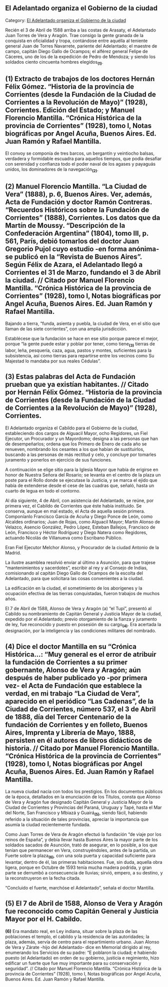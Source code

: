 ## El Adelantado organiza el Gobierno de la ciudad

Category: [El Adelantado organiza el Gobierno de la ciudad](http://descubrircorrientes.com.ar/2012/index.php/1403-historia-desde-el-origen-hasta-1814/corrientes-colonial-primeras-noticias/fundacion-de-la-ciudad-de-corrientes/el-cabildo-correntino-se-reune-por-primera-vez/b1-el-adelantado-organiza-el-gobierno-de-la-ciudad)

Recién el 3 de Abril de 1588 arriba a las costas de Arasaty, el Adelantado Juan Torres de Vera y Aragón. Trae consigo la gente granada de la conquista en oficialidad y tropa, contándose entre aquélla al teniente general Juan de Torres Navarrete, pariente del Adelantado; el maestre de campo, capitán Diego Gallo de Ocampos; el alférez general Felipe de Cáceres, uno de los de la expedición de Pedro de Mendoza; y siendo los soldados ciento cincuenta hombres elegidos<sub><strong>(1)</strong></sub>.

## **(1)** Extracto de trabajos de los doctores Hernán Félix Gómez. “Historia de la provincia de Corrientes (desde la Fundación de la Ciudad de Corrientes a la Revolución de Mayo)” (1928), Corrientes. Edición del Estado; y Manuel Florencio Mantilla. “Crónica Histórica de la provincia de Corrientes” (1928), tomo I, Notas biográficas por Angel Acuña, Buenos Aires. Ed. Juan Ramón y Rafael Mantilla.

El convoy se componía de tres barcos, un bergantín y veintiocho balsas, verdadera y formidable escuadra para aquellos tiempos, que podía desafiar con serenidad y confianza todo el poder naval de los agases y payaguás unidos, los dominadores de la navegación<sub><strong>(2)</strong></sub>.

## **(2)** Manuel Florencio Mantilla. “La Ciudad de Vera” (1888), p. 6, Buenos Aires. Ver, además, Acta de Fundación y doctor Ramón Contreras. “Recuerdos Históricos sobre la Fundación de Corrientes” (1888), Corrientes. Los datos que da Martín de Moussy. “Descripción de la Confederación Argentina” (1804), tomo III, p. 561, París, debió tomarlos del doctor Juan Gregorio Pujol cuyo estudio -en forma anónima- se publicó en la “Revista de Buenos Aires”. Según Félix de Azara, el Adelantado llegó a Corrientes el 31 de Marzo, fundando el 3 de Abril la ciudad. // Citado por Manuel Florencio Mantilla. “Crónica Histórica de la provincia de Corrientes” (1928), tomo I, Notas biográficas por Angel Acuña, Buenos Aires. Ed. Juan Ramón y Rafael Mantilla.

Bajando a tierra, “funda, asienta y puebla, la ciudad de Vera, en el sitio que llaman de las siete corrientes”, con una amplia jurisdicción.

Establécese que la fundación se hace en ese sitio porque parece el mejor, porque “la gente puede estar y poblar por tener, como tiene<sub><strong>(3)</strong></sub> tierras de labor, leña, pesquería, caza, agua, pastos y montes, suficientes para la subsistencia, así como tierras para repartirse entre los vecinos como Su Majestad lo mandaba por sus reales Cédulas”.

## **(3)** Estas palabras del Acta de Fundación prueban que ya existían habitantes. // Citado por Hernán Félix Gómez. “Historia de la provincia de Corrientes (desde la Fundación de la Ciudad de Corrientes a la Revolución de Mayo)” (1928), Corrientes.

El Adelantado organiza el Cabildo para el Gobierno de la ciudad, estableciendo dos cargos de Alguacil Mayor, ocho Regidores, un Fiel Ejecutor, un Procurador y un Mayordomo; designa a las personas que han de desempeñarlos; ordena que los Primero de Enero de cada año se renueven, nombrando los cesantes a los que habían de sustituirlos, buscando a las personas de más rectitud y celo, y concluye por tomarles juramento y ponerlos en ejercicio de sus funciones.

A continuación se elige sitio para la Iglesia Mayor que había de erigirse en honor de Nuestra Señora del Rosario; se levanta en el centro de la plaza un poste para el Rollo donde se ejecutase la Justicia, y se marca el ejido que había de extenderse desde el cese de las cuadras que, señaló, hasta un cuarto de legua en todo el contorno.

Al día siguiente, 4 de Abril, con asistencia del Adelantado, se reúne, por primera vez, el Cabildo de Corrientes que éste había instituido. Se conserva, aunque en mal estado, el Acta de aquella sesión primera. Componíanlo Francisco García de Acuña y Diego Ponce de León, como Alcaldes ordinarios; Juan de Rojas, como Alguacil Mayor; Martín Alonso de Velazco, Asencio González, Pedro López, Esteban Ballejos, Francisco de León, Francisco y Héctor Rodríguez y Diego Natera como Regidores, actuando Nicolás de Villanueva como Escribano Público.

Eran Fiel Ejecutor Melchor Alonso, y Procurador de la ciudad Antonio de la Madrid.

La ilustre asamblea resolvió enviar al último a Asunción, para que trajese “mantenimientos y sacerdotes”, escribir al rey y al Consejo de Indias, comisionando al capitán Diego Gallo de Ocampos de la escolta del Adelantado, para que solicitara las cosas convenientes a la ciudad.

La edificación en la ciudad, el sometimiento de los aborígenes y la ocupación efectiva de las tierras conquistadas, fueron trabajos de muchos años.

El 7 de Abril de 1588, Alonso de Vera y Aragón (a) “el Tupí”, presentó al Cabildo su nombramiento de Capitán General y Justicia Mayor de la ciudad, expedido por el Adelantado; previo otorgamiento de la fianza y juramento de ley, fue reconocido y puesto en posesión de su cargo<sub><strong>(4)</strong></sub>. Era acertada la designación, por la inteligencia y las condiciones militares del nombrado.

## **(4)** Dice el doctor Mantilla en su “Crónica Histórica...: “Muy general es el error de atribuir la fundación de Corrientes a su primer gobernante, Alonso de Vera y Aragón; aún después de haber publicado yo -por primera vez- el Acta de Fundación que establece la verdad, en mi trabajo “La Ciudad de Vera”, aparecido en el periódico “Las Cadenas”, de la Ciudad de Corrientes, número 537, el 3 de Abril de 1888, día del Tercer Centenario de la fundación de Corrientes y en folleto, Buenos Aires, Imprenta y Librería de Mayo, 1888, persisten en él autores de libros didácticos de historia. // Citado por Manuel Florencio Mantilla. “Crónica Histórica de la provincia de Corrientes” (1928), tomo I, Notas biográficas por Angel Acuña, Buenos Aires. Ed. Juan Ramón y Rafael Mantilla.

La nueva ciudad nacía con todos los prestigios. En los documentos públicos de la época, detallados en la enunciación de los Títulos, consta que Alonso de Vera y Aragón fue designado Capitán General y Justicia Mayor de la Ciudad de Corrientes y Provincias del Paraná, Uruguay y Tapé, hasta el Mar del Norte, San Francisco y Mbiazá y Guairá<sub><strong>(5)</strong></sub>, siendo fácil, habiendo referido a la situación de tales provincias, apreciar la importancia que asumía la ciudad recientemente fundada.

Como Juan Torres de Vera de Aragón efectuó la fundación “de viaje por los reinos de España”, y debía llevar hasta Buenos Aires la mayor parte de los soldados sacados de Asunción, trató de asegurar, en lo posible, a los que tenían que permanecer en Vera, construyéndoles, antes de la partida, un Fuerte sobre la plaza<sub><strong>(6)</strong></sub>_,_ con una sola puerta y capacidad suficiente para levantar, dentro de él, las primeras habitaciones. Fue, sin duda, aquella obra ligera, porque en Octubre de 1593 tenía mucha madera podrida, y gran parte se derrumbó a consecuencia de lluvias; sirvió, empero, a su destino, y la reconstruyeron en la fecha citada.

“Concluido el fuerte, marchóse el Adelantado”, señala el doctor Mantilla.

## **(5)** El 7 de Abril de 1588, Alonso de Vera y Aragón fue reconocido como Capitán General y Justicia Mayor por el H. Cabildo.  
**(6)** Era mandato real, en Ley indiana, situar sobre la plaza de las poblaciones el templo, el cabildo y la residencia de las autoridades; la plaza, además, servía de centro para el repartimiento urbano. Juan Alonso de Vera y Zárate -hijo del Adelantado- dice en Memorial dirigido al rey, enumerando los Servicios de su padre: “E poblaron la ciudad; e habiendo puesto (el Adelantado) en orden de su gobierno, justicia e regimiento, hizo edificar un fuerte que fue muy importante para su conservación y seguridad”. // Citado por Manuel Florencio Mantilla. “Crónica Histórica de la provincia de Corrientes” (1928), tomo I, Notas biográficas por Angel Acuña, Buenos Aires. Ed. Juan Ramón y Rafael Mantilla.